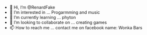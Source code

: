 - 👋 Hi, I’m @RenardFake
- 👀 I’m interested in ... Progarmming and music
- 🌱 I’m currently learning ... phyton
- 💞️ I’m looking to collaborate on ... creating games
- 📫 How to reach me ... contact me on facebook name: Wonka Bars

<!---
RenardFake/RenardFake is a ✨ special ✨ repository because its `README.md` (this file) appears on your GitHub profile.
You can click the Preview link to take a look at your changes.
--->
